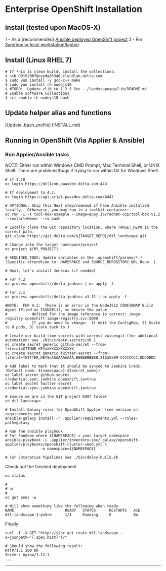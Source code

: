 # Enterprise OpenShift Installation

## Install (tested upon MacOS-X)
1 - As a (recommended) [Ansible deployed OpenShift project](#running-in-openshift-via-applier-ansible)
2 - For [Sandbox or local workstation/laptop](INSTALL.md) 

## Install (Linux RHEL 7)

```shell
# If *nix is clean build, install the collections:
$ ssh D9192067@sxnda85346.cloudlab.delta.com
$ sudo yum install -y gcc-c++ make
$ sudo yum install rh-nodejs10
$ #TODO:  Update zlib to 1.2.9 See ../landscapeapp/lib/README.md
# Enable Software Collections
$ scl enable rh-nodejs10 bash
```
## Update helper alias and functions 
[Update .bash_profile] (INSTALL.md)

## Running in OpenShift (Via Applier & Ansible)
### Run Applier/Ansible tasks ###

*NOTE:* Either run within Windows CMD Prompt, Mac Terminal Shell, or UNIX Shell.  There are problems/bugs if trying to run within Git for Windows Shell.

```shell
# if 3.10
oc login https://dvl1con.paasdev.delta.com:443 

# If deployment to 4.2, 
oc login https://api.sr1a1.paasdev.delta.com:6443

# OPTIONAL: Skip this Next step/command if have Ansible installed locally.  Otherwise, you may run in a toolkit container:
oc run -i -t tool-box-example --image=quay.io/redhat-cop/tool-box:v1.2 --restart=Never --rm bash

# Locally clone the Git repository location, where TARGET_REPO is the correct path.
git clone https://git.delta.com/${TARGET_REPO}/dtl_landscape.git

# Change into the target namespace/project
oc project ${MY_PROJECT}

# REQUIRED_TODO: Update variables in the .openshift/params/*.*  (Specific attendtion to: NAMESPACE and SOURCE_REPOSITORY_URL Repo. )

# Next, let's install Jenkins (if needed)

# For 4.2
oc process openshift//delta-jenkins | oc apply -f- 

# For 3.x
oc process openshift//delta-jenkins-v3-11 | oc apply -f-

#NOTE:  FOR 4.2:  There is an error in the NodeJS12 CONFIGMAP Build Agent (Filed as ISSUE#11), so besure the value
#           defined for the image reference is correct: image-registry.openshift-image-registry.svc:5000
#           If you do need to change:  1) edit the ConfigMap, 2) Scale to 0 pods, 3) Scale back to 1

# Create our build-time secrets with correct valuesgit (for addtional automation: see ./bin/create-secrets/sh )
oc create secret generic github-secret --from-literal=GITHUB_KEY=XXXXXXXXXXXX
oc create secret generic twitter-secret --from-literal=TWITTER_KEYS=AAAAAAAAAA,BBBBBBBBBB,21535509-CCCCCCCC,DDDDDDD

# Add label to mark that it should be synced to Jenkins Creds. (Defautl name: ${namespace}-${secret_name})
oc label secret github-secret credential.sync.jenkins.openshift.io=true
oc label secret twitter-secret credential.sync.jenkins.openshift.io=true

# Ensure we are in the GIT project ROOT folder
cd dtl_landscape

# Install Galaxy roles for OpenShift Applier (see version on requirements.yml)
ansible-galaxy install -r .applier/requirements.yml --roles-path=galaxy

# Run the ansible playbook 
# For Sandbox where ${NAMESPACE} = your target namespace
ansible-playbook -i .applier/inventory-sbx/ galaxy/openshift-applier/playbooks/openshift-cluster-seed.yml \
                -e namespace=${NAMESPACE}

# For Enterprise Pipelines see ./bin/deloy-build.sh
```

Check out the finished deployment

```shell 
oc status 

#
# or 
# 
oc get pods -w 

# Will show something like the following when ready.
NAME                       READY   STATUS      RESTARTS   AGE
dtl-landscape-1-pn5rw      1/1     Running     0          0m

```

Finally

```shell 
curl -I -X GET "http://$(oc get route dtl-landscape -o=jsonpath='{.spec.host}')/"

# Should show the following result:
HTTP/1.1 200 OK
Server: nginx/1.12.1
...

```
---